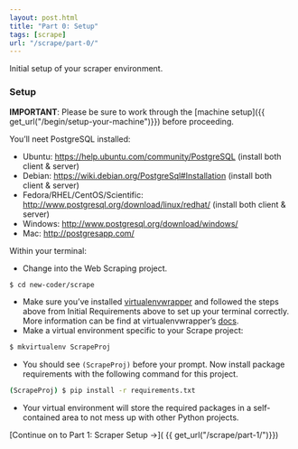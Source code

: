 ```yaml
---
layout: post.html
title: "Part 0: Setup"
tags: [scrape]
url: "/scrape/part-0/"
---
```


Initial setup of your scraper environment.


### Setup

**IMPORTANT**: Please be sure to work through the [machine setup]({{ get_url("/begin/setup-your-machine")}}) before proceeding.

You’ll neet PostgreSQL installed:

* Ubuntu: https://help.ubuntu.com/community/PostgreSQL   (install both client & server)
* Debian: https://wiki.debian.org/PostgreSql#Installation  (install both client & server)
* Fedora/RHEL/CentOS/Scientific: http://www.postgresql.org/download/linux/redhat/  (install both client & server)
* Windows: http://www.postgresql.org/download/windows/
* Mac: http://postgresapp.com/

Within your terminal:

* Change into the Web Scraping project.

```bash
$ cd new-coder/scrape
```

* Make sure you’ve installed [virtualenvwrapper](http://pypi.python.org/pypi/virtualenvwrapper) and followed the steps above from Initial Requirements above to set up your terminal correctly.  More information can be find at virtualenvwrapper’s [docs](http://virtualenvwrapper.readthedocs.org/en/latest/).
* Make a virtual environment specific to your Scrape project:

```bash
$ mkvirtualenv ScrapeProj
```

* You should see `(ScrapeProj)` before your prompt. Now install package requirements with the following command for this project.

```bash
(ScrapeProj) $ pip install -r requirements.txt
```

* Your virtual environment will store the required packages in a self-contained area to not mess up with other Python projects.

[Continue on to Part 1: Scraper Setup &rarr;]( {{ get_url("/scrape/part-1/")}})